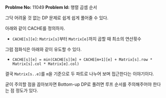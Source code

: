 **Problme No:** 11049
**Problem Id:** 행렬 곱셈 순서


그닥 어려울 것 없는 DP 문제로 쉽게 쉽게 풀어줄 수 있다.


아래와 같이 CACHE를 정의하자.


- `CACHE[s][e]`: `Matrix[s]`부터 `Matrix[e]`까지 곱할 때 최소의 연산횟수


그럼 점화식은 아래와 같이 유도할 수 있다.


- `CACHE[s][e] = min(CACHE[s][m] + CACHE[m+1][e] + Matrix[s].row * Matrix[s].col * Matrix[e].col)`


결국 `Matrix[s..e]`를 `m`을 기준으로 두 파트로 나누어 보며 접근한다는 이야기이다.


굳이 주의할 점을 꼽아보자면 Bottom-up DP로 풀려면 루프 순서를 주의해주어야 한다는 점 정도가 있다.

